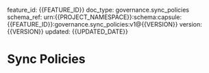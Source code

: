 feature_id: {{FEATURE_ID}}
doc_type: governance.sync_policies
schema_ref: urn:{{PROJECT_NAMESPACE}}:schema:capsule:{{FEATURE_ID}}:governance.sync_policies:v1@{{VERSION}}
version: {{VERSION}}
updated: {{UPDATED_DATE}}

# Sync Policies

<!-- Specify meeting cadences, async updates, decision logging, and approval points. -->

